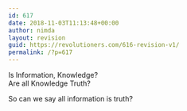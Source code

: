 ```yaml
---
id: 617
date: 2018-11-03T11:13:48+00:00
author: nimda
layout: revision
guid: https://revolutioners.com/616-revision-v1/
permalink: /?p=617
---
```

Is Information, Knowledge?  
Are all Knowledge Truth?

So can we say all information is truth?